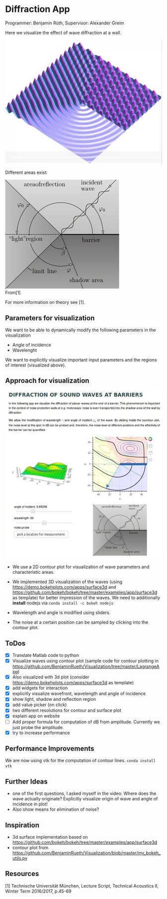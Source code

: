  # Diffraction App

Programmer: Benjamin Rüth, Supervisor: Alexander Greim

Here we visualize the effect of wave diffraction at a wall.

![](./diffraktion.jpg)

Different areas exist:

![](./static/images/Diffraktion_areas.jpg)  
From[1]

For more information on theory see [1].

## Parameters for visualization

We want to be able to dynamically modify the following parameters in the visualization

* Angle of incidence
* Wavelenght

We want to explicitly visualize important input parameters and the regions of interest (visualized above).

## Approach for visualization

![](./screenshot.jpg)  

* We use a 2D contour plot for visualization of wave parameters and characteristic areas.

* We implemented 3D visualization of the waves (using https://demo.bokehplots.com/apps/surface3d and https://github.com/bokeh/bokeh/tree/master/examples/app/surface3d as template) for better impression of the waves. We need to additionally **install** nodejs via ```conda install -c bokeh nodejs```

* Wavelength and angle is modified using sliders.

* The noise at a certain position can be sampled by clicking into the contour plot.

## ToDos

- [x] Translate Matlab code to python
- [x] Visualize waves using contour plot (sample code for contour plotting in https://github.com/BenjaminRueth/Visualization/tree/master/LagrangeApp)
- [x] Also visualized with 3d plot (consider https://demo.bokehplots.com/apps/surface3d as template)
- [x] add widgets for interaction
- [x] explicitly visualize wavefront, wavelength and angle of incidence
- [x] show light, shadow and reflection region
- [x] add value picker (on click)
- [x] two different resolutions for contour and surface plot
- [x] explain app on website
- [ ] Add proper formula for computation of dB from amplitude. Currently we just probe the amplitude.
- [x] try to increase performance

## Performance Improvements

We are now using vtk for the computation of contour lines. ```conda install vtk```

## Further Ideas

* one of the first questions, I asked myself in the video: Where does the wave actually originate? Explicitly visualize origin of wave and angle of incidence in plot!
* Also show means for elimination of noise?

## Inspiration

* 3d surface implementation based on https://github.com/bokeh/bokeh/tree/master/examples/app/surface3d
* contour plot from https://github.com/BenjaminRueth/Visualization/blob/master/my_bokeh_utils.py

## Resources

[1] Technische Universität München, Lecture Script, Technical Acoustics II, Winter Term 2016/2017, p.45-69
